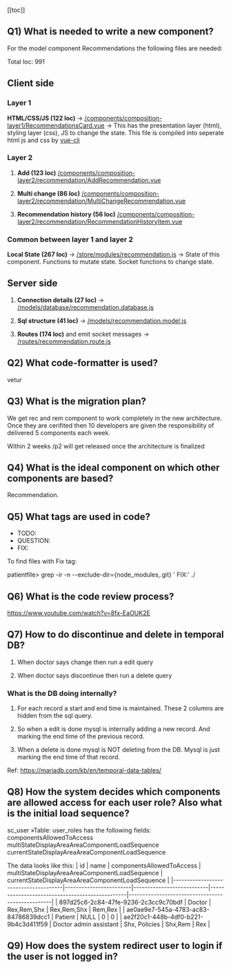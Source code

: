 [[toc]]

## Q1) What is needed to write a new component?

For the model component Recommendations the following files are needed:

Total loc: 991

## Client side

### Layer 1

**HTML/CSS/JS (122 loc)** -> [/components/composition-layer1/RecommendationsCard.vue](https://github.com/savantcare/patientfile/blob/master/vue-client/src/components/composition-layer1/RecommendationsCard.vue) -> This has the presentation layer (html), styling layer (css), JS to change the state. This file is compiled into seperate html js and css by [vue-cli](https://cli.vuejs.org/)

### Layer 2

1. **Add (123 loc)** [/components/composition-layer2/recommendation/AddRecommendation.vue](https://github.com/savantcare/patientfile/blob/master/vue-client/src/components/composition-layer2/recommendation/AddRecommendation.vue)

2. **Multi change (86 loc)** [/components/composition-layer2/recommendation/MultiChangeRecommendation.vue](https://github.com/savantcare/patientfile/blob/master/vue-client/src/components/composition-layer2/recommendation/MultiChangeRecommendation.vue)

3. **Recommendation history (56 loc)** [/components/composition-layer2/recommendation/RecommendationHistoryItem.vue](https://github.com/savantcare/patientfile/blob/master/vue-client/src/components/composition-layer2/recommendation/RecommendationHistoryItem.vue)

### Common between layer 1 and layer 2

**Local State (267 loc)** -> [/store/modules/recommendation.js](https://github.com/savantcare/patientfile/blob/master/vue-client/src/store/modules/recommendation.js) -> State of this component. Functions to mutate state. Socket functions to change state.

## Server side

1. **Connection details (27 loc)** -> [/models/database/recommendation.database.js](https://github.com/savantcare/patientfile/blob/master/node-server/models/database/recommendation.database.js)

2. **Sql structure (41 loc)** -> [/models/recommendation.model.js](https://github.com/savantcare/patientfile/blob/master/node-server/models/recommendation.model.js)

3. **Routes (174 loc)** and emit socket messages -> [/routes/recommendation.route.js](https://github.com/savantcare/patientfile/blob/master/node-server/routes/recommendation.route.js)

## Q2) What code-formatter is used?

vetur

## Q3) What is the migration plan?

We get rec and rem component to work completely in the new architecture. Once they are cerifited then 10 developers are given the responsibility of delivered 5 components each week.

Within 2 weeks /p2 will get released once the architecture is finalized

## Q4) What is the ideal component on which other components are based?

Recommendation.

## Q5) What tags are used in code?

- TODO:
- QUESTION:
- FIX:

To find files with Fix tag:

patientfile> grep -ir -n --exclude-dir={node_modules,.git} ' FIX:' ./

## Q6) What is the code review process?

https://www.youtube.com/watch?v=8fx-EaOUK2E

## Q7) How to do discontinue and delete in temporal DB?

1. When doctor says change then run a edit query

2. When doctor says discontinue then run a delete query

### What is the DB doing internally?

1. For each record a start and end time is maintained. These 2 columns are hidden from the sql query.

2. So when a edit is done mysql is internally adding a new record. And marking the end time of the previous record.

3. When a delete is done mysql is NOT deleting from the DB. Mysql is just marking the end time of that record.

Ref: https://mariadb.com/kb/en/temporal-data-tables/

## Q8) How the system decides which components are allowed access for each user role? Also what is the initial load sequence?

sc_user »Table: user_roles has the following fields:
componentsAllowedToAccess
multiStateDisplayAreaAreaComponentLoadSequence
currentStateDisplayAreaAreaComponentLoadSequence

The data looks like this:
| id | name | componentsAllowedToAccess | multiStateDisplayAreaAreaComponentLoadSequence | currentStateDisplayAreaAreaComponentLoadSequence |
|--------------------------------------|------------------------|---------------------------|------------------------------------------------|--------------------------------------------------|
| 897d25c6-2c84-47fe-9236-2c3cc9c70bdf | Doctor | Rex,Rem,Shx | Rex,Rem,Shx | Rem,Rex |
| ae0ae9e7-545a-4783-ac83-84786839dcc1 | Patient | NULL | 0 | 0 |
| ae2f20c1-448b-4df0-b221-9b4c3d411f59 | Doctor admin assistant | Shx, Policies | Shx,Rem | Rex |

## Q9) How does the system redirect user to login if the user is not logged in?
